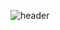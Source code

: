 ![header](https://capsule-render.vercel.app/api?type=waving&color=gradient&height=120&animation=fadeIn&section=header&fontColor=ffffff&text=💻✨&fontAlign=70)
